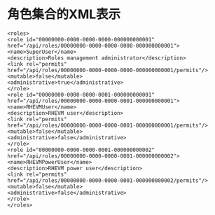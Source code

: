 # 角色集合的XML表示

                        
    <roles>
    <role id="00000000-0000-0000-0000-000000000001"
    href="/api/roles/00000000-0000-0000-0000-000000000001">
    <name>SuperUser</name>
    <description>Roles management administrator</description>
    <link rel="permits"
    href="/api/roles/00000000-0000-0000-0000-000000000001/permits"/>
    <mutable>false</mutable>
    <administrative>true</administrative>
    </role>
    <role id="00000000-0000-0000-0001-000000000001"
    href="/api/roles/00000000-0000-0000-0001-000000000001">
    <name>RHEVMUser</name>
    <description>RHEVM user</description>
    <link rel="permits"
    href="/api/roles/00000000-0000-0000-0001-000000000001/permits"/>
    <mutable>false</mutable>
    <administrative>false</administrative>
    </role>
    <role id="00000000-0000-0000-0001-000000000002"
    href="/api/roles/00000000-0000-0000-0001-000000000002">
    <name>RHEVMPowerUser</name>
    <description>RHEVM power user</description>
    <link rel="permits"
    href="/api/roles/00000000-0000-0000-0001-000000000002/permits"/>
    <mutable>false</mutable>
    <administrative>false</administrative>
    </role>
    </roles>
                        
                    

